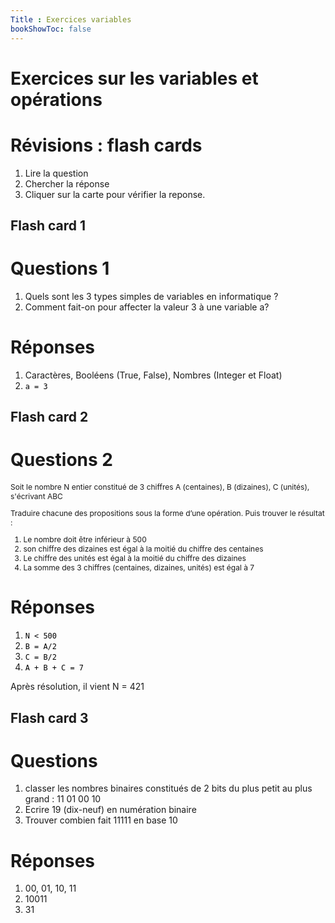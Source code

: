 ```yaml
---
Title : Exercices variables
bookShowToc: false
---
```


# Exercices sur les variables et opérations

# Révisions : flash cards
1. Lire la question
2. Chercher la réponse
3. Cliquer sur la carte pour vérifier la reponse.

## Flash card 1
<div class="flip-card">
  <div class="flip-card-inner">
    <div class="flip-card-front">
      <h1>Questions 1</h1>
      <ol><li>Quels sont les 3 types simples de variables en informatique ?</li>
        <li>Comment fait-on pour affecter la valeur 3 à une variable a? </li>
      </ol>
    </div>
    <div class="flip-card-back">
      <h1>Réponses</h1>
      <ol><li>Caractères, Booléens (True, False), Nombres (Integer et Float)</li>
        <li><code style="color:black">a = 3</code></li>
      </ol>
    </div>
  </div>
</div>

## Flash card 2
<div class="flip-card">
  <div class="flip-card-inner">
    <div class="flip-card-front">
      <h1>Questions 2</h1>
      <p style="font-size: 12px">Soit le nombre N entier constitué de 3 chiffres A (centaines), B (dizaines), C (unités), s'écrivant ABC</p>
      <p style="font-size: 12px">Traduire chacune des propositions sous la forme d’une opération. Puis trouver le résultat :</p>
      <ol style="font-size: 12px"><li>Le nombre doit être inférieur à 500</li>
        <li>son chiffre des dizaines est égal à la moitié du chiffre des centaines</li>
        <li>Le chiffre des unités est égal à la moitié du chiffre des dizaines</li>
        <li>La somme des 3 chiffres (centaines, dizaines, unités) est égal à 7</li>
      </ol>
    </div>
    <div class="flip-card-back">
      <h1>Réponses</h1>
      <ol><li><code style="color:black">N < 500</code></li>
        <li><code style="color:black">B = A/2</code></li>
         <li><code style="color:black">C = B/2</code></li>
          <li><code style="color:black">A + B + C = 7</code></li>
      </ol>
      <p>Après résolution, il vient N = 421</p>
    </div>
  </div>
</div>

## Flash card 3


<div class="flip-card">
  <div class="flip-card-inner">
    <div class="flip-card-front">
      <h1>Questions</h1>
      <ol><li>classer les nombres binaires constitués de 2 bits du plus petit au plus grand : 11  01  00  10</li>
        <li>Ecrire 19 (dix-neuf) en numération binaire</li>
        <li>Trouver combien fait  11111 en base 10</li>
      </ol>
    </div>
    <div class="flip-card-back">
      <h1>Réponses</h1>
      <ol><li>00, 01, 10, 11</li>
        <li>10011</li>
        <li>31</li>
      </ol>
    </div>
  </div>
</div>

<script>
  let selector, cards, makeActive;
  let elems = [];

selector = '.flip-card';

cards = document.querySelectorAll(selector);


makeActive = function () {
    for (let i = 0; i < cards.length; i++){
      console.log(cards[i].childNodes[1]);
        elems[i] = cards[i].childNodes[1];
        elems[i].classList.remove('active');
        }

    this.childNodes[1].classList.add('active');
};

for (let i = 0; i < cards.length; i++)
    cards[i].addEventListener('mousedown', makeActive);
</script>